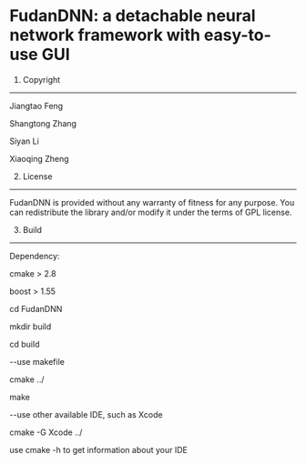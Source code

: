 FudanDNN: a detachable neural network framework with easy-to-use GUI
====================================================================

1. Copyright
------------

Jiangtao Feng

Shangtong Zhang

Siyan Li

Xiaoqing Zheng

2. License
----------

FudanDNN is provided without any warranty of fitness for any purpose.  You
can redistribute the library and/or modify it under the terms of GPL license.

3. Build
--------

Dependency: 

cmake > 2.8

boost > 1.55

cd FudanDNN

mkdir build

cd build

--use makefile

cmake ../

make

--use other available IDE, such as Xcode

cmake -G Xcode ../

use cmake -h to get information about your IDE



